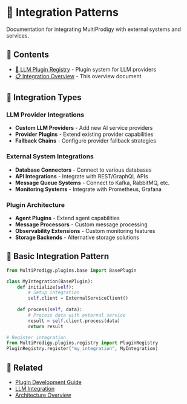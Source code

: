 # 🔌 Integration Patterns

Documentation for integrating MultiProdigy with external systems and services.

## 📁 Contents

- [🔗 LLM Plugin Registry](LLM_Plugin_Registry_System.md) - Plugin system for LLM providers
- [📋 Integration Overview](README.md) - This overview document

## 🚀 Integration Types

### LLM Provider Integrations
- **Custom LLM Providers** - Add new AI service providers
- **Provider Plugins** - Extend existing provider capabilities
- **Fallback Chains** - Configure provider fallback strategies

### External System Integrations
- **Database Connectors** - Connect to various databases
- **API Integrations** - Integrate with REST/GraphQL APIs
- **Message Queue Systems** - Connect to Kafka, RabbitMQ, etc.
- **Monitoring Systems** - Integrate with Prometheus, Grafana

### Plugin Architecture
- **Agent Plugins** - Extend agent capabilities
- **Message Processors** - Custom message processing
- **Observability Extensions** - Custom monitoring features
- **Storage Backends** - Alternative storage solutions

## 🔧 Basic Integration Pattern

```python
from MultiProdigy.plugins.base import BasePlugin

class MyIntegration(BasePlugin):
    def initialize(self):
        # Setup integration
        self.client = ExternalServiceClient()
    
    def process(self, data):
        # Process data with external service
        result = self.client.process(data)
        return result

# Register integration
from MultiProdigy.plugins.registry import PluginRegistry
PluginRegistry.register("my_integration", MyIntegration)
```

## 🔗 Related

- [Plugin Development Guide](../guides/plugin_development.md)
- [LLM Integration](../guides/llm_integration.md)
- [Architecture Overview](../architecture.md)